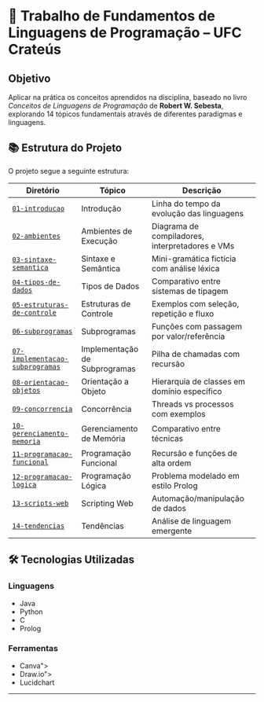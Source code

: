# 🧠 Trabalho de Fundamentos de Linguagens de Programação – UFC Crateús

## Objetivo
Aplicar na prática os conceitos aprendidos na disciplina, baseado no livro *Conceitos de Linguagens de Programação* de **Robert W. Sebesta**, explorando 14 tópicos fundamentais através de diferentes paradigmas e linguagens.

## 📚 Estrutura do Projeto

O projeto segue a seguinte estrutura:

| Diretório | Tópico | Descrição |
|-----------|--------|-----------|
| [`01-introducao`](/01-introducao) | Introdução | Linha do tempo da evolução das linguagens |
| [`02-ambientes`](/02-ambientes) | Ambientes de Execução | Diagrama de compiladores, interpretadores e VMs |
| [`03-sintaxe-semantica`](/03-sintaxe-semantica) | Sintaxe e Semântica | Mini-gramática fictícia com análise léxica |
| [`04-tipos-de-dados`](/04-tipos-de-dados) | Tipos de Dados | Comparativo entre sistemas de tipagem |
| [`05-estruturas-de-controle`](/05-estruturas-de-controle) | Estruturas de Controle | Exemplos com seleção, repetição e fluxo |
| [`06-subprogramas`](/06-subprogramas) | Subprogramas | Funções com passagem por valor/referência |
| [`07-implementacao-subprogramas`](/07-implementacao-subprogramas) | Implementação de Subprogramas | Pilha de chamadas com recursão |
| [`08-orientacao-objetos`](/08-orientacao-objetos) | Orientação a Objeto | Hierarquia de classes em domínio específico |
| [`09-concorrencia`](/09-concorrencia) | Concorrência | Threads vs processos com exemplos |
| [`10-gerenciamento-memoria`](/10-gerenciamento-memoria) | Gerenciamento de Memória | Comparativo entre técnicas |
| [`11-programacao-funcional`](/11-programacao-funcional) | Programação Funcional | Recursão e funções de alta ordem |
| [`12-programacao-logica`](/12-programacao-logica) | Programação Lógica | Problema modelado em estilo Prolog |
| [`13-scripts-web`](/13-scripts-web) | Scripting Web | Automação/manipulação de dados |
| [`14-tendencias`](/14-tendencias) | Tendências | Análise de linguagem emergente |

## 🛠 Tecnologias Utilizadas

### Linguagens
- Java
- Python
- C
- Prolog

### Ferramentas
  - Canva">
  - Draw.io">
  - Lucidchart


---